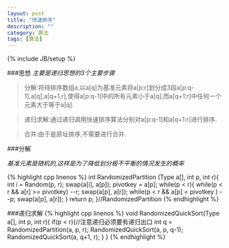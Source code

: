 ```yaml
---
layout: post
title: "快速排序"
description: ""
category: 算法
tags: [算法]
---
```

{% include JB/setup %}

###思想
*主要是递归思想的3个主要步骤*
>分解:将待排序数组a,以a\[q\]为基准元素将a\[p:r\]划分成3段a\[p:q-1\],a\[q\],a\[q+1,r\],使得a\[p:q-1\]中的所有元素小于a\[q\],而a\[q+1:r\]中任何一个元素大于等于a\[q\].

>递归求解:通过递归调用快速排序算法分别对a\[p:q-1\]和a\[q+1:r\]进行排序.

>合并:由于是原址排序,不需要进行合并.

###分解

*基准元素是随机的,这样是为了降低划分极不平衡的情况发生的概率*

{% highlight cpp linenos %}
int RandomizedPartition (Type a[], int p, int r){
    int i = Random(p, r);
    swap(a[i], a[p]);
    pivotkey = a[p];
    while(p < r){
        while(p < r && a[r] >= pivotkey) --r;
        swap(a[p], a[r]);
        while(p < r && a[p] < pivotkey ) --p;
        swap(a[p], a[r]);
    }
    return p;
}//RandomizedPartition
{% endhighlight %}

###递归求解
{% highlight cpp linenos %}
void RandomizedQuickSort(Type a[], int p, int r){
    if(p < r){//注意递归必须要有递归出口
        int q = RandomizedPartition(a, p, r);
        RandomizedQuickSort(a, p, q-1);
        RandomizedQuickSort(a, q+1, r);
    }
}
{% endhighlight %}